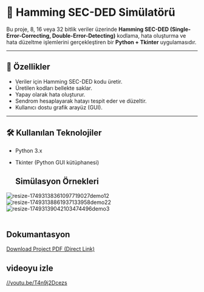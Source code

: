 # 📄 Hamming SEC-DED Simülatörü

Bu proje, 8, 16 veya 32 bitlik veriler üzerinde **Hamming SEC-DED (Single-Error-Correcting, Double-Error-Detecting)** kodlama, hata oluşturma ve hata düzeltme işlemlerini gerçekleştiren bir **Python + Tkinter** uygulamasıdır.

---

## 🎯 Özellikler
- Veriler için Hamming SEC-DED kodu üretir.
- Üretilen kodları bellekte saklar.
- Yapay olarak hata oluşturur.
- Sendrom hesaplayarak hatayı tespit eder ve düzeltir.
- Kullanıcı dostu grafik arayüz (GUI).

---

## 🛠 Kullanılan Teknolojiler
- Python 3.x
- Tkinter (Python GUI kütüphanesi)

  ## Simülasyon Örnekleri<br>
 ![resize-17493138361097719027demo12](https://github.com/user-attachments/assets/73eec22e-1145-4ca1-bf35-0e2ac157306a)
 ![resize-17493138861937133958demo22](https://github.com/user-attachments/assets/980fe611-0b12-488b-9012-cd53d292eaad)
 ![resize-17493139042103474496demo3](https://github.com/user-attachments/assets/f68fa66a-0597-4b5a-ba22-ca6193299c42)
<br><br>
## Dokumantasyon<br>
[Download Project PDF (Direct Link)](https://github.com/suhailkhaleqi/Hamming-SEC-DED-Simulator/raw/main/BLM230_Proje_SuhailKhaleqi_22360859401.pdf)<br>

## videoyu izle<br>
[//youtu.be/T4n9j2Dcezs](https://youtu.be/T4n9j2Dcezs)






